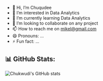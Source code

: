 - 👋 Hi, I’m Chuqudee
- 👀 I’m interested in Data Analytics
- 🌱 I’m currently learning Data Analytics
- 💞️ I’m looking to collaborate on any project
- 📫 How to reach me on mikel@gmail.com
- 😄 Pronouns: ...
- ⚡ Fun fact: ...


## 📊 GitHub Stats:  
![Chukwudi's GitHub stats](https://github-readme-stats.vercel.app/api?username=chuqudee&show_icons=true&theme=radical)  


<!---
chuqudee-sand/chuqudee-sand is a ✨ special ✨ repository because its `README.md` (this file) appears on your GitHub profile.
You can click the Preview link to take a look at your changes.
--->
